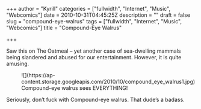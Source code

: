 +++
author = "Kyrill"
categories = ["fullwidth", "Internet", "Music", "Webcomics"]
date = 2010-10-31T04:45:25Z
description = ""
draft = false
slug = "compound-eye-walrus"
tags = ["fullwidth", "Internet", "Music", "Webcomics"]
title = "Compound-Eye Walrus"

+++


Saw this on The Oatmeal – yet another case of sea-dwelling mammals being slandered and abused for our entertainment. However, it is quite amusing.

<figure class="thumbnail wp-caption aligncenter" style="width: 540px">
![](https://ap-content.storage.googleapis.com/2010/10/compound_eye_walrus1.jpg)
<figcaption class="caption wp-caption-text">Compound-eye walrus sees EVERYTHING!</figcaption></figure>Seriously, don’t fuck with Compound-eye walrus. That dude’s a badass.


